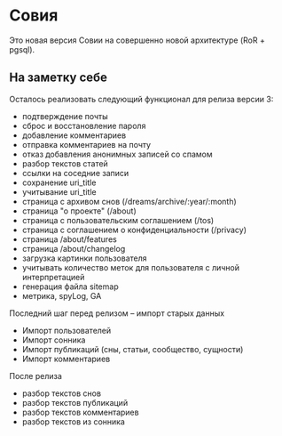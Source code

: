 Совия
=====

Это новая версия Совии на совершенно новой архитектуре (RoR + pgsql).

На заметку себе
---------------

Осталось реализовать следующий функционал для релиза версии 3:

 * подтверждение почты
 * сброс и восстановление пароля
 * добавление комментариев
 * отправка комментариев на почту
 * отказ добавления анонимных записей со спамом
 * разбор текстов статей
 * ссылки на соседние записи
 * сохранение uri_title
 * учитывание uri_title
 * страница с архивом снов (/dreams/archive/:year/:month)
 * страница "о проекте" (/about)
 * страница с пользовательским соглашением (/tos)
 * страница с соглашением о конфиденциальности (/privacy)
 * страница /about/features
 * страница /about/changelog
 * загрузка картинки пользователя
 * учитывать количество меток для пользователя с личной интерпретацией
 * генерация файла sitemap
 * метрика, spyLog, GA

Последний шаг перед релизом – импорт старых данных

 * Импорт пользователей
 * Импорт сонника
 * Импорт публикаций (сны, статьи, сообщество, сущности)
 * Импорт комментариев

После релиза

 * разбор текстов снов
 * разбор текстов публикаций
 * разбор текстов комментариев
 * разбор текстов из сонника
